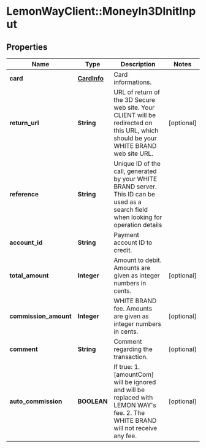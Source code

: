 # LemonWayClient::MoneyIn3DInitInput

## Properties
Name | Type | Description | Notes
------------ | ------------- | ------------- | -------------
**card** | [**CardInfo**](CardInfo.md) | Card informations. | 
**return_url** | **String** | URL of return of the 3D Secure web site. Your CLIENT will be redirected on this URL, which should be your WHITE BRAND web site URL. | [optional] 
**reference** | **String** | Unique ID of the call, generated by your WHITE BRAND server. This ID can be used as a search field when looking for operation details | 
**account_id** | **String** | Payment account ID to credit. | 
**total_amount** | **Integer** | Amount to debit.  Amounts are given as integer numbers in cents. | [optional] 
**commission_amount** | **Integer** | WHITE BRAND fee.  Amounts are given as integer numbers in cents. | [optional] 
**comment** | **String** | Comment regarding the transaction. | [optional] 
**auto_commission** | **BOOLEAN** | If true:  1. [amountCom] will be ignored and will be replaced with LEMON WAY&#39;s fee.  2. The WHITE BRAND will not receive any fee. | [optional] 


